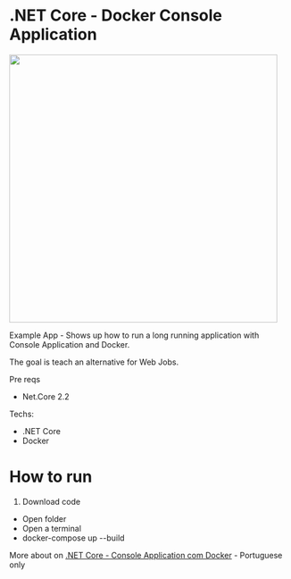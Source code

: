 # .NET Core - Docker Console Application
<img src="https://www.brunobrito.net.br/content/images/2019/06/capa-redes-sociais-11.png" width="480" />

Example App - Shows up how to run a long running application with Console Application and Docker. 

The goal is teach an alternative for Web Jobs.

Pre reqs

* Net.Core 2.2

Techs:

* .NET Core
* Docker

# How to run

1. Download code
  * Open folder
  * Open a terminal
  * docker-compose up --build


More about on [.NET Core - Console Application com Docker](https://www.brunobrito.net.br/docker-console-application/) - Portuguese only
